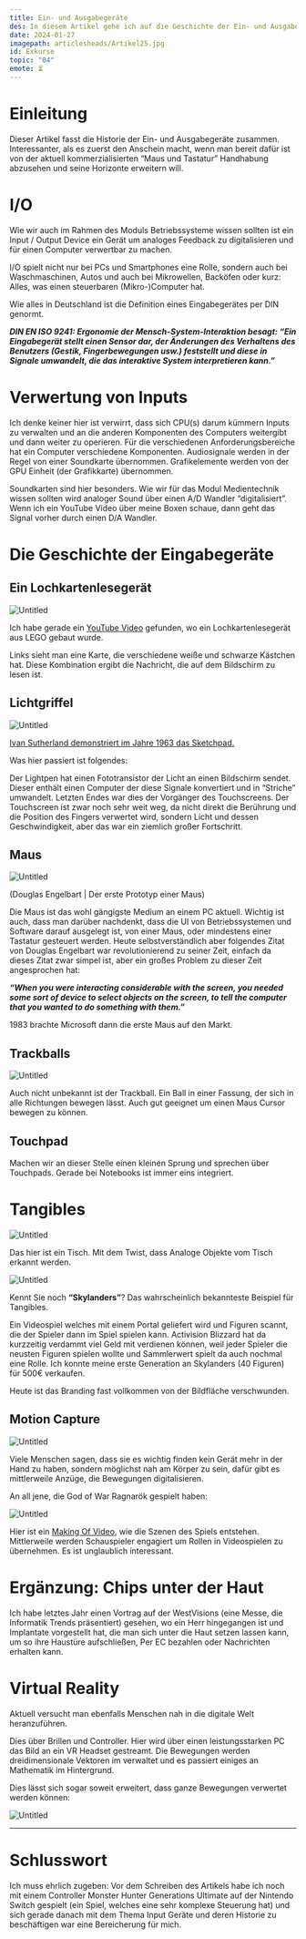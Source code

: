 ```yaml
---
title: Ein- und Ausgabegeräte
des: In diesem Artikel gehe ich auf die Geschichte der Ein- und Ausgabegeräte ein und bringe ein bisschen persönliche Erfahrungen ein.
date: 2024-01-27
imagepath: articlesheads/Artikel25.jpg
id: Exkurse
topic: "04"
emote: ⏳
---
```

# Einleitung

Dieser Artikel fasst die Historie der Ein- und Ausgabegeräte zusammen. Interessanter, als es zuerst den Anschein macht, wenn man bereit dafür ist von der aktuell kommerzialisierten “Maus und Tastatur” Handhabung abzusehen und seine Horizonte erweitern will.

# I/O

Wie wir auch im Rahmen des Moduls Betriebssysteme wissen sollten ist ein Input / Output Device ein Gerät um analoges Feedback zu digitalisieren und für einen Computer verwertbar zu machen. 

I/O spielt nicht nur bei PCs und Smartphones eine Rolle, sondern auch bei Waschmaschinen, Autos und auch bei Mikrowellen, Backöfen oder kurz: Alles, was einen steuerbaren (Mikro-)Computer hat.

Wie alles in Deutschland ist die Definition eines Eingabegerätes per DIN genormt. 

***DIN EN ISO 9241: Ergonomie der Mensch-System-Interaktion besagt:
“Ein Eingabegerät stellt einen Sensor dar, der Änderungen des Verhaltens des
Benutzers (Gestik, Fingerbewegungen usw.) feststellt und diese in Signale umwandelt,
die das interaktive System interpretieren kann.”***

# Verwertung von Inputs

Ich denke keiner hier ist verwirrt, dass sich CPU(s) darum kümmern Inputs zu verwalten und an die anderen Komponenten des Computers weitergibt und dann weiter zu operieren. Für die verschiedenen Anforderungsbereiche hat ein Computer verschiedene Komponenten. Audiosignale werden in der Regel von einer Soundkarte übernommen. Grafikelemente werden von der GPU Einheit (der Grafikkarte) übernommen.

Soundkarten sind hier besonders. Wie wir für das Modul Medientechnik wissen sollten wird analoger Sound über einen A/D Wandler “digitalisiert”. Wenn ich ein YouTube Video über meine Boxen schaue, dann geht das Signal vorher durch einen D/A Wandler. 

# Die Geschichte der Eingabegeräte

## Ein Lochkartenlesegerät

![Untitled](articlecontents/Artikel25/Lochkarten.png)

Ich habe gerade ein [YouTube Video](https://www.youtube.com/watch?v=WR2HXQO2RWg) gefunden, wo ein Lochkartenlesegerät aus LEGO gebaut wurde.

Links sieht man eine Karte, die verschiedene weiße und schwarze Kästchen hat. Diese Kombination ergibt die Nachricht, die auf dem Bildschirm zu lesen ist. 

## Lichtgriffel

![Untitled](articlecontents/Artikel25/Lightpen.png)

[Ivan Sutherland demonstriert im Jahre 1963 das Sketchpad.](https://en.wikipedia.org/w/index.php?curid=8641142)

Was hier passiert ist folgendes:

Der Lightpen hat einen Fototransistor der Licht an einen Bildschirm sendet. Dieser enthält einen Computer der diese Signale konvertiert und in “Striche” umwandelt. Letzten Endes war dies der Vorgänger des Touchscreens. Der Touchscreen ist zwar noch sehr weit weg, da nicht direkt die Berührung und die Position des Fingers verwertet wird, sondern Licht und dessen Geschwindigkeit, aber das war ein ziemlich großer Fortschritt.

## Maus

![Untitled](articlecontents/Artikel25/Maus.png)

(Douglas Engelbart | Der erste Prototyp einer Maus)

Die Maus ist das wohl gängigste Medium an einem PC aktuell. Wichtig ist auch, dass man darüber nachdenkt, dass die UI von Betriebssystemen und Software darauf ausgelegt ist, von einer Maus, oder mindestens einer Tastatur gesteuert werden. Heute selbstverständlich aber folgendes Zitat von Douglas Engelbart war revolutionierend zu seiner Zeit, einfach da dieses Zitat zwar simpel ist, aber ein großes Problem zu dieser Zeit angesprochen hat:

***“When you were interacting considerable with the screen, you needed some sort of device to
select objects on the screen, to tell the computer that you wanted to do something with them.”***

1983 brachte Microsoft dann die erste Maus auf den Markt.

## Trackballs

![Untitled](articlecontents/Artikel25/Trackball.png)

Auch nicht unbekannt ist der Trackball. Ein Ball in einer Fassung, der sich in alle Richtungen bewegen lässt. Auch gut geeignet um einen Maus Cursor bewegen zu können.

## Touchpad

Machen wir an dieser Stelle einen kleinen Sprung und sprechen über Touchpads. Gerade bei Notebooks ist immer eins integriert. 

# Tangibles

![Untitled](articlecontents/Artikel25/Tisch.png)

Das hier ist ein Tisch. Mit dem Twist, dass Analoge Objekte vom Tisch erkannt werden.

![Untitled](articlecontents/Artikel25/Skylanders.png)

Kennt Sie noch **“Skylanders”**? Das wahrscheinlich bekannteste Beispiel für Tangibles.

Ein Videospiel welches mit einem Portal geliefert wird und Figuren scannt, die der Spieler dann im Spiel spielen kann. Activision Blizzard hat da kurzzeitig verdammt viel Geld mit verdienen können, weil jeder Spieler die neusten Figuren spielen wollte und Sammlerwert spielt da auch nochmal eine Rolle. Ich konnte meine erste Generation an Skylanders (40 Figuren) für 500€ verkaufen.

Heute ist das Branding fast vollkommen von der Bildfläche verschwunden. 

## Motion Capture

![Untitled](articlecontents/Artikel25/Motion.png)

Viele Menschen sagen, dass sie es wichtig finden kein Gerät mehr in der Hand zu haben, sondern möglichst nah am Körper zu sein, dafür gibt es mittlerweile Anzüge, die Bewegungen digitalisieren. 

An all jene, die God of War Ragnarök gespielt haben: 

![Untitled](articlecontents/Artikel25/Gow.png)

Hier ist ein [Making Of Video](https://youtu.be/g90-Srl541I), wie die Szenen des Spiels entstehen. Mittlerweile werden Schauspieler engagiert um Rollen in Videospielen zu übernehmen. Es ist unglaublich interessant. 

# Ergänzung: Chips unter der Haut

Ich habe letztes Jahr einen Vortrag auf der WestVisions (eine Messe, die Informatik Trends präsentiert) gesehen, wo ein Herr hingegangen ist und Implantate vorgestellt hat, die man sich unter die Haut setzen lassen kann, um so ihre Haustüre aufschließen, Per EC bezahlen oder Nachrichten erhalten kann.

# Virtual Reality

Aktuell versucht man ebenfalls Menschen nah in die digitale Welt heranzuführen. 

Dies über Brillen und Controller. Hier wird über einen leistungsstarken PC das Bild an ein VR Headset gestreamt. Die Bewegungen werden dreidimensionale Vektoren im verwaltet und es passiert einiges an Mathematik im Hintergrund.

Dies lässt sich sogar soweit erweitert, dass ganze Bewegungen verwertet werden können:

![Untitled](articlecontents/Artikel25/Lauf.png)

---

# Schlusswort

Ich muss ehrlich zugeben: Vor dem Schreiben des Artikels habe ich noch mit einem Controller Monster Hunter Generations Ultimate auf der Nintendo Switch gespielt (ein Spiel, welches eine sehr komplexe Steuerung hat) und sich gerade danach mit dem Thema Input Geräte und deren Historie zu beschäftigen war eine Bereicherung für mich.